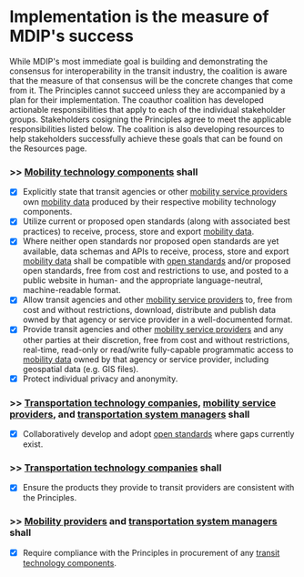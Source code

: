 # Implementation is the measure of MDIP's success

While MDIP's most immediate goal is building and demonstrating the consensus for interoperability in the transit industry, the coalition is aware that the measure of that consensus will be the concrete changes that come from it. The Principles cannot succeed unless they are accompanied by a plan for their implementation. The coauthor coalition has developed actionable responsibilities that apply to each of the individual stakeholder groups. Stakeholders cosigning the Principles agree to meet the applicable responsibilities listed below. The coalition is also developing resources to help stakeholders successfully achieve these goals that can be found on the Resources page.

### \>> [Mobility technology components](definitions.md#mobility_technology_component) shall  

- [x]  Explicitly state that transit agencies or other [mobility service providers](definitions.md#mobility_service_provider) own [mobility data](definitions.md#mobility_data) produced by their respective mobility technology components.  
- [x]  Utilize current or proposed open standards (along with associated best practices) to receive, process, store and export [mobility data](definitions.md#mobility_data).  
- [x]  Where neither open standards nor proposed open standards are yet available, data schemas and APIs to receive, process, store and export [mobility data](definitions.md#mobility_data) shall be compatible with [open standards](definitions.md#open_standard) and/or proposed open standards, free from cost and restrictions to use, and posted to a public website in human- and the appropriate language-neutral, machine-readable format.  
- [x]  Allow transit agencies and other [mobility service providers](definitions.md#mobility_service_provider) to, free from cost and without restrictions, download, distribute and publish data owned by that agency or service provider in a well-documented format.  
- [x]  Provide transit agencies and other [mobility service providers](definitions.md#mobility_service_provider) and any other parties at their discretion, free from cost and without restrictions, real-time, read-only or read/write fully-capable programmatic access to [mobility data](definitions.md#mobility_data) owned by that agency or service provider, including geospatial data (e.g. GIS files).  
- [x]  Protect individual privacy and anonymity.  

### \>> [Transportation technology companies](definitions.md#transportation_technology_company), [mobility service providers](definitions.md#mobility_service_provider), and [transportation system managers](definitions.md#transportation_system_manager) shall

- [x]  Collaboratively develop and adopt [open standards](definitions.md#open_standard) where gaps currently exist.  

### \>> [Transportation technology companies](definitions.md#transportation_technology_company) shall  

- [x]  Ensure the products they provide to transit providers are consistent with the Principles.

### \>> [Mobility providers](definitions.md#mobility_service_provider) and [transportation system managers](definitions.md#transportation_system_manager) shall

- [x]  Require compliance with the Principles in procurement of any [transit technology components](definitions.md#transit_technology_component).  
